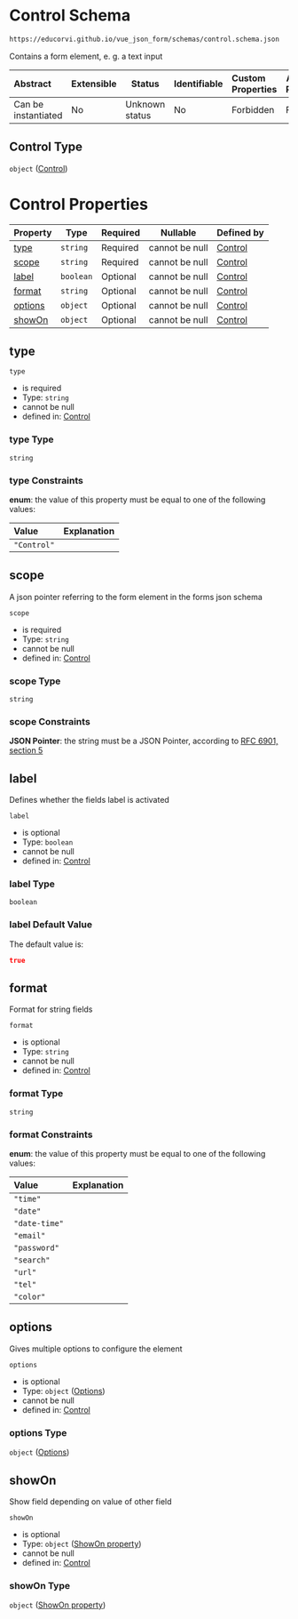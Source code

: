 # Control Schema

```txt
https://educorvi.github.io/vue_json_form/schemas/control.schema.json
```

Contains a form element, e. g. a text input


| Abstract            | Extensible | Status         | Identifiable | Custom Properties | Additional Properties | Access Restrictions | Defined In                                                                   |
| :------------------ | ---------- | -------------- | ------------ | :---------------- | --------------------- | ------------------- | ---------------------------------------------------------------------------- |
| Can be instantiated | No         | Unknown status | No           | Forbidden         | Forbidden             | none                | [control.schema.json](../schemas/control.schema.json "open original schema") |

## Control Type

`object` ([Control](control.md))

# Control Properties

| Property            | Type      | Required | Nullable       | Defined by                                                                                                                                      |
| :------------------ | --------- | -------- | -------------- | :---------------------------------------------------------------------------------------------------------------------------------------------- |
| [type](#type)       | `string`  | Required | cannot be null | [Control](control-properties-type.md "https&#x3A;//educorvi.github.io/vue_json_form/schemas/control.schema.json#/properties/type")              |
| [scope](#scope)     | `string`  | Required | cannot be null | [Control](control-properties-scope.md "https&#x3A;//educorvi.github.io/vue_json_form/schemas/control.schema.json#/properties/scope")            |
| [label](#label)     | `boolean` | Optional | cannot be null | [Control](control-properties-label.md "https&#x3A;//educorvi.github.io/vue_json_form/schemas/control.schema.json#/properties/label")            |
| [format](#format)   | `string`  | Optional | cannot be null | [Control](control-properties-format.md "https&#x3A;//educorvi.github.io/vue_json_form/schemas/control.schema.json#/properties/format")          |
| [options](#options) | `object`  | Optional | cannot be null | [Control](control-properties-options.md "https&#x3A;//educorvi.github.io/vue_json_form/schemas/control.schema.json#/properties/options")        |
| [showOn](#showon)   | `object`  | Optional | cannot be null | [Control](control-properties-showon-property.md "https&#x3A;//educorvi.github.io/vue_json_form/schemas/show_on.schema.json#/properties/showOn") |

## type




`type`

-   is required
-   Type: `string`
-   cannot be null
-   defined in: [Control](control-properties-type.md "https&#x3A;//educorvi.github.io/vue_json_form/schemas/control.schema.json#/properties/type")

### type Type

`string`

### type Constraints

**enum**: the value of this property must be equal to one of the following values:

| Value       | Explanation |
| :---------- | ----------- |
| `"Control"` |             |

## scope

A json pointer referring to the form element in the forms json schema


`scope`

-   is required
-   Type: `string`
-   cannot be null
-   defined in: [Control](control-properties-scope.md "https&#x3A;//educorvi.github.io/vue_json_form/schemas/control.schema.json#/properties/scope")

### scope Type

`string`

### scope Constraints

**JSON Pointer**: the string must be a JSON Pointer, according to [RFC 6901, section 5](https://tools.ietf.org/html/rfc6901 "check the specification")

## label

Defines whether the fields label is activated


`label`

-   is optional
-   Type: `boolean`
-   cannot be null
-   defined in: [Control](control-properties-label.md "https&#x3A;//educorvi.github.io/vue_json_form/schemas/control.schema.json#/properties/label")

### label Type

`boolean`

### label Default Value

The default value is:

```json
true
```

## format

Format for string fields


`format`

-   is optional
-   Type: `string`
-   cannot be null
-   defined in: [Control](control-properties-format.md "https&#x3A;//educorvi.github.io/vue_json_form/schemas/control.schema.json#/properties/format")

### format Type

`string`

### format Constraints

**enum**: the value of this property must be equal to one of the following values:

| Value         | Explanation |
| :------------ | ----------- |
| `"time"`      |             |
| `"date"`      |             |
| `"date-time"` |             |
| `"email"`     |             |
| `"password"`  |             |
| `"search"`    |             |
| `"url"`       |             |
| `"tel"`       |             |
| `"color"`     |             |

## options

Gives multiple options to configure the element


`options`

-   is optional
-   Type: `object` ([Options](control-properties-options.md))
-   cannot be null
-   defined in: [Control](control-properties-options.md "https&#x3A;//educorvi.github.io/vue_json_form/schemas/control.schema.json#/properties/options")

### options Type

`object` ([Options](control-properties-options.md))

## showOn

Show field depending on value of other field


`showOn`

-   is optional
-   Type: `object` ([ShowOn property](control-properties-showon-property.md))
-   cannot be null
-   defined in: [Control](control-properties-showon-property.md "https&#x3A;//educorvi.github.io/vue_json_form/schemas/show_on.schema.json#/properties/showOn")

### showOn Type

`object` ([ShowOn property](control-properties-showon-property.md))
